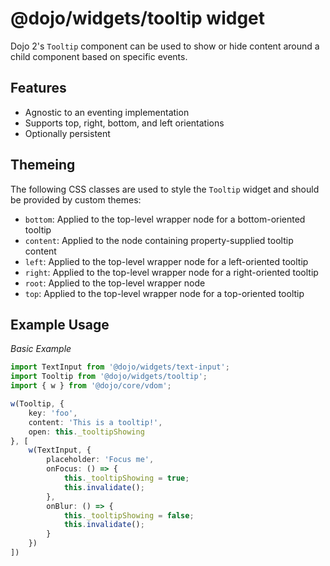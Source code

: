 # @dojo/widgets/tooltip widget

Dojo 2's `Tooltip` component can be used to show or hide content around a child component based on specific events.

## Features

- Agnostic to an eventing implementation
- Supports top, right, bottom, and left orientations
- Optionally persistent

## Themeing

The following CSS classes are used to style the `Tooltip` widget and should be provided by custom themes:

- `bottom`: Applied to the top-level wrapper node for a bottom-oriented tooltip
- `content`: Applied to the node containing property-supplied tooltip content
- `left`: Applied to the top-level wrapper node for a left-oriented tooltip
- `right`: Applied to the top-level wrapper node for a right-oriented tooltip
- `root`: Applied to the top-level wrapper node
- `top`: Applied to the top-level wrapper node for a top-oriented tooltip

## Example Usage

*Basic Example*
```typescript
import TextInput from '@dojo/widgets/text-input';
import Tooltip from '@dojo/widgets/tooltip';
import { w } from '@dojo/core/vdom';

w(Tooltip, {
	key: 'foo',
	content: 'This is a tooltip!',
	open: this._tooltipShowing
}, [
	w(TextInput, {
		placeholder: 'Focus me',
		onFocus: () => {
			this._tooltipShowing = true;
			this.invalidate();
		},
		onBlur: () => {
			this._tooltipShowing = false;
			this.invalidate();
		}
	})
])
```
